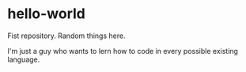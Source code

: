 # hello-world
Fist repository. Random things here.

I'm just a guy who wants to lern how to code in every possible existing language.
